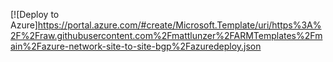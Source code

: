 [![Deploy to Azure]https://portal.azure.com/#create/Microsoft.Template/uri/https%3A%2F%2Fraw.githubusercontent.com%2Fmattlunzer%2FARMTemplates%2Fmain%2Fazure-network-site-to-site-bgp%2Fazuredeploy.json